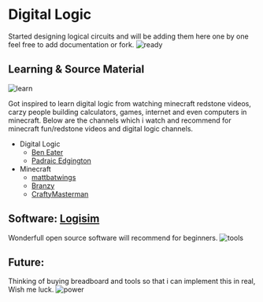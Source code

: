 # Digital Logic
Started designing logical circuits and will be adding them here one by one feel free to add documentation or fork.
![ready](https://media4.giphy.com/media/v1.Y2lkPTc5MGI3NjExM3gxYWVlbWt0dWc2N3hreTI5MXhuYmJubHJ1Z2oxY2U5b284dHM5MSZlcD12MV9pbnRlcm5hbF9naWZfYnlfaWQmY3Q9Zw/0DYipdNqJ5n4GYATKL/giphy.gif)
## Learning & Source Material
![learn](https://media0.giphy.com/media/v1.Y2lkPTc5MGI3NjExNG5zNWtvM3UyZzN2ZWVvbjh1Y2trdnhtbXlwOGFwejltcmVrZDN2YSZlcD12MV9pbnRlcm5hbF9naWZfYnlfaWQmY3Q9Zw/lXu72d4iKwqek/giphy.gif)

Got inspired to learn digital logic from watching minecraft redstone videos, carzy people building calculators, games, internet and even computers in minecraft.
Below are the channels which i watch and recommend for minecraft fun/redstone videos and digital logic channels.
- Digital Logic
  - [Ben Eater](https://www.youtube.com/@BenEater)
  - [Padraic Edgington](https://www.youtube.com/@padraicedgington901)
- Minecraft
  - [mattbatwings](https://www.youtube.com/@mattbatwings)
  - [Branzy](https://www.youtube.com/@Branzy)
  - [CraftyMasterman](https://www.youtube.com/@CraftyMasterman)

## Software: [Logisim](http://www.cburch.com/logisim)
Wonderfull open source software will recommend for beginners.
![tools](https://media2.giphy.com/media/v1.Y2lkPTc5MGI3NjExa3FsMWxra3gxaGx2ajljdWN3dTJ2NGFrb2ZkbGJxeG13bmVhM3prMiZlcD12MV9pbnRlcm5hbF9naWZfYnlfaWQmY3Q9Zw/nIUav1AOaK06s/giphy.gif)
## Future:
Thinking of buying breadboard and tools so that i can implement this in real, Wish me luck.
![power](https://media2.giphy.com/media/v1.Y2lkPTc5MGI3NjExcHRiNHZ2ZHhsN2V3OGZpdmoxcnlxOGk1M2FtbmhleTl3MDNlYTk0OSZlcD12MV9pbnRlcm5hbF9naWZfYnlfaWQmY3Q9Zw/zCv1NuGumldXa/giphy.gif)
